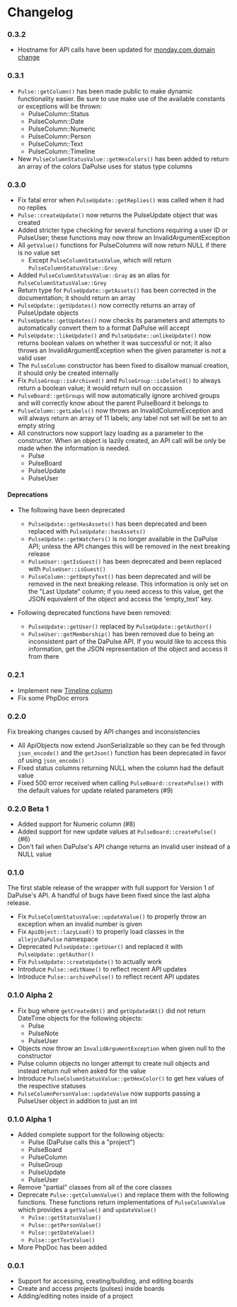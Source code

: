 # Changelog

### 0.3.2

- Hostname for API calls have been updated for [monday.com domain change](https://dapulse.com/monday-project-management-renaming/)

### 0.3.1

- `Pulse::getColumn()` has been made public to make dynamic functionality easier. Be sure to use make use of the available constants or exceptions will be thrown:
    - PulseColumn::Status
    - PulseColumn::Date
    - PulseColumn::Numeric
    - PulseColumn::Person
    - PulseColumn::Text
    - PulseColumn::Timeline
- New `PulseColumnStatusValue::getHexColors()` has been added to return an array of the colors DaPulse uses for status type columns

### 0.3.0

- Fix fatal error when `PulseUpdate::getReplies()` was called when it had no replies
- `Pulse::createUpdate()` now returns the PulseUpdate object that was created
- Added stricter type checking for several functions requiring a user ID or PulseUser; these functions may now throw an InvalidArgumentException
- All `getValue()` functions for PulseColumns will now return NULL if there is no value set
    - Except `PulseColumnStatusValue`, which will return `PulseColumnStatusValue::Grey`
- Added `PulseColumnStatusValue::Gray` as an alias for `PulseColumnStatusValue::Grey`
- Return type for `PulseUpdate::getAssets()` has been corrected in the documentation; it should return an array
- `PulseUpdate::getUpdates()` now correctly returns an array of PulseUpdate objects
- `PulseUpdate::getUpdates()` now checks its parameters and attempts to automatically convert them to a format DaPulse will accept
- `PulseUpdate::likeUpdate()` and `PulseUpdate::unlikeUpdate()` now returns boolean values on whether it was successful or not; it also throws an InvalidArgumentException when the given parameter is not a valid user
- The `PulseColumn` constructor has been fixed to disallow manual creation, it should only be created internally
- Fix `PulseGroup::isArchived()` and `PulseGroup::isDeleted()` to always return a boolean value; it would return null on occassion
- `PulseBoard::getGroups` will now automatically ignore archived groups and will correctly know about the parent PulseBoard it belongs to
- `PulseColumn::getLabels()` now throws an InvalidColumnException and will always return an array of 11 labels; any label not set will be set to an empty string
- All constructors now support lazy loading as a parameter to the constructor. When an object is lazily created, an API call will be only be made when the information is needed.
    - Pulse
    - PulseBoard
    - PulseUpdate
    - PulseUser

#### Deprecations

- The following have been deprecated
    - `PulseUpdate::getHasAssets()` has been deprecated and been replaced with `PulseUpdate::hasAssets()`
    - `PulseUpdate::getWatchers()` is no longer available in the DaPulse API; unless the API changes this will be removed in the next breaking release
    - `PulseUser::getIsGuest()` has been deprecated and been replaced with `PulseUser::isGuest()`
    - `PulseColumn::getEmptyText()` has been deprecated and will be removed in the next breaking release. This information is only set on the "Last Update" column; if you need access to this value, get the JSON equivalent of the object and access the 'empty_text' key.

- Following deprecated functions have been removed:
    - `PulseUpdate::getUser()` replaced by `PulseUpdate::getAuthor()`
    - `PulseUser::getMembership()` has been removed due to being an inconsistent part of the DaPulse API. If you would like to access this information, get the JSON representation of the object and access it from there

### 0.2.1

- Implement new [Timeline column](https://support.dapulse.com/hc/en-us/articles/213491229-What-is-the-Timeline-)
- Fix some PhpDoc errors

### 0.2.0

Fix breaking changes caused by API changes and inconsistencies

- All ApiObjects now extend JsonSerializable so they can be fed through `json_encode()` and the `getJson()` function has been deprecated in favor of using `json_encode()`
- Fixed status columns returning NULL when the column had the default value
- Fixed 500 error received when calling `PulseBoard::createPulse()` with the default values for update related parameters (#9)

### 0.2.0 Beta 1

- Added support for Numeric column (#8)
- Added support for new update values at `PulseBoard::createPulse()` (#6)
- Don't fail when DaPulse's API change returns an invalid user instead of a NULL value

### 0.1.0

The first stable release of the wrapper with full support for Version 1 of DaPulse's API. A handful of bugs have been
fixed since the last alpha release.

- Fix `PulseColumnStatusValue::updateValue()` to properly throw an exception when an invalid number is given
- Fix `ApiObject::lazyLoad()` to properly load classes in the `allejo\DaPulse` namespace
- Deprecated `PulseUpdate::getUser()` and replaced it with `PulseUpdate::getAuthor()`
- Fix `PulseUpdate::createUpdate()` to actually work
- Introduce `Pulse::editName()` to reflect recent API updates
- Introduce `Pulse::archivePulse()` to reflect recent API updates

### 0.1.0 Alpha 2

- Fix bug where `getCreatedAt()` and `getUpdatedAt()` did not return DateTime objects for the following objects:
    - Pulse
    - PulseNote
    - PulseUser
- Objects now throw an `InvalidArgumentException` when given null to the constructor
- Pulse column objects no longer attempt to create null objects and instead return null when asked for the value
- Introduce `PulseColumnStatusValue::getHexColor()` to get hex values of the respective statuses
- `PulseColumnPersonValue::updateValue` now supports passing a PulseUser object in addition to just an int

### 0.1.0 Alpha 1

- Added complete support for the following objects:
    - Pulse (DaPulse calls this a "project")
    - PulseBoard
    - PulseColumn
    - PulseGroup
    - PulseUpdate
    - PulseUser
- Remove "partial" classes from all of the core classes
- Deprecate `Pulse::getColumnValue()` and replace them with the following functions. These functions return
  implementations of `PulseColumnValue` which provides a `getValue()` and `updateValue()`
    - `Pulse::getStatusValue()`
    - `Pulse::getPersonValue()`
    - `Pulse::getDateValue()`
    - `Pulse::getTextValue()`
- More PhpDoc has been added

### 0.0.1

- Support for accessing, creating/building, and editing boards
- Create and access projects (pulses) inside boards
- Adding/editing notes inside of a project
